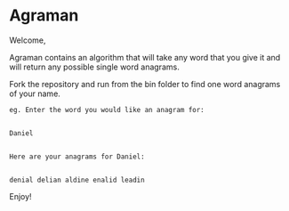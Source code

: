 # Agraman

Welcome,

Agraman contains an algorithm that will take any word that you give it and will return any possible single word anagrams.

Fork the repository and run from the bin folder to find one word anagrams of your name.


    eg. Enter the word you would like an anagram for:


    Daniel


    Here are your anagrams for Daniel:


    denial delian aldine enalid leadin


Enjoy!
